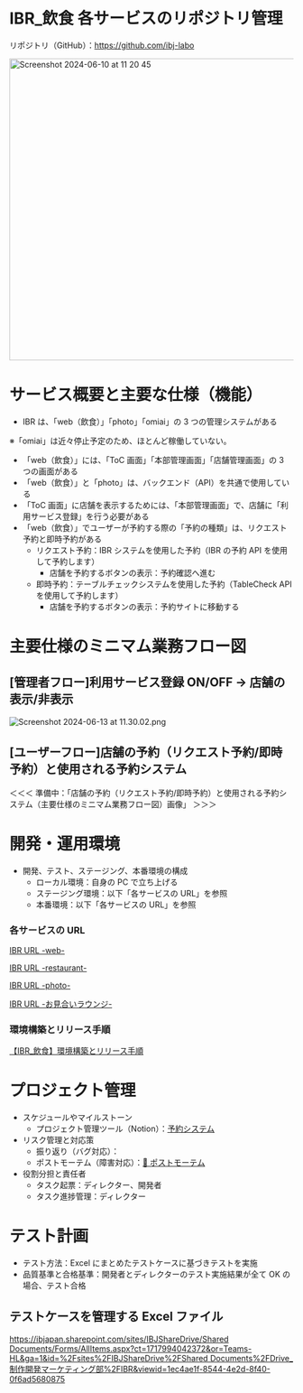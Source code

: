 # IBR\_飲食 各サービスのリポジトリ管理

リポジトリ（GitHub）：https://github.com/ibj-labo

<img width="535" alt="Screenshot 2024-06-10 at 11 20 45" src="https://github.com/shimatsu-me/test-repo/assets/155062610/12467c0a-7494-4e1a-9b6f-88dfae5b9f46">

# サービス概要と主要な仕様（機能）

- IBR は、「web（飲食）」「photo」「omiai」の 3 つの管理システムがある

※「omiai」は近々停止予定のため、ほとんど稼働していない。

- 「web（飲食）」には、「ToC 画面」「本部管理画面」「店舗管理画面」の 3 つの画面がある
- 「web（飲食）」と「photo」は、バックエンド（API）を共通で使用している
- 「ToC 画面」に店舗を表示するためには、「本部管理画面」で、店舗に「利用サービス登録」を行う必要がある
- 「web（飲食）」でユーザーが予約する際の「予約の種類」は、リクエスト予約と即時予約がある
  - リクエスト予約：IBR システムを使用した予約（IBR の予約 API を使用して予約します）
    - 店舗を予約するボタンの表示：予約確認へ進む
  - 即時予約：テーブルチェックシステムを使用した予約（TableCheck API を使用して予約します）
    - 店舗を予約するボタンの表示：予約サイトに移動する

# 主要仕様のミニマム業務フロー図

## [管理者フロー]利用サービス登録 ON/OFF → 店舗の表示/非表示

![Screenshot 2024-06-13 at 11.30.02.png](https://prod-files-secure.s3.us-west-2.amazonaws.com/cd3e7b8b-acfa-494d-9b4e-166ac30e6b36/d311cfd6-67ec-41da-bc30-0e1332b10330/Screenshot_2024-06-13_at_11.30.02.png)

## [ユーザーフロー]店舗の予約（リクエスト予約/即時予約）と使用される予約システム

＜＜＜ 準備中：「店舗の予約（リクエスト予約/即時予約）と使用される予約システム（主要仕様のミニマム業務フロー図）画像」 ＞＞＞

# **開発・運用環境**

- 開発、テスト、ステージング、本番環境の構成
  - ローカル環境：自身の PC で立ち上げる
  - ステージング環境：以下「各サービスの URL」を参照
  - 本番環境：以下「各サービスの URL」を参照

### 各サービスの URL

[IBR URL -web-](https://www.notion.so/IBR-URL-web-bf013df3eeff4dfdb26eb2ec9ae273f7?pvs=21)

[IBR URL -restaurant-](https://www.notion.so/IBR-URL-restaurant-78d37d1985a545899ae486f623603be6?pvs=21)

[IBR URL -photo-](https://www.notion.so/IBR-URL-photo-12001b7978c64ca5bdf5d14dab84b490?pvs=21)

[IBR URL -お見合いラウンジ-](https://www.notion.so/IBR-URL-9501fd3482004653a0934fe561e7e475?pvs=21)

### 環境構築とリリース手順

[【IBR\_飲食】環境構築とリリース手順](https://www.notion.so/IBR_-42c9d90984754d069a0643f50621b9b6?pvs=21)

# **プロジェクト管理**

- スケジュールやマイルストーン
  - プロジェクト管理ツール（Notion）：[予約システム](https://www.notion.so/320457b1d5b7448d9fcbd21590a15b27?pvs=21)
- リスク管理と対応策
  - 振り返り（バグ対応）：[](https://www.notion.so/60a3eec9049a4d6f9a63216795b2eff6?pvs=21)
  - ポストモーテム（障害対応）：[💚 ポストモーテム](https://www.notion.so/1f446050c5934db2a123da47df954458?pvs=21)
- 役割分担と責任者
  - タスク起票：ディレクター、開発者
  - タスク進捗管理：ディレクター

# **テスト計画**

- テスト方法：Excel にまとめたテストケースに基づきテストを実施
- 品質基準と合格基準：開発者とディレクターのテスト実施結果が全て OK の場合、テスト合格

## テストケースを管理する Excel ファイル

[https://ibjapan.sharepoint.com/sites/IBJShareDrive/Shared Documents/Forms/AllItems.aspx?ct=1717994042372&or=Teams-HL&ga=1&id=%2Fsites%2FIBJShareDrive%2FShared Documents%2FDrive\_制作開発マーケティング部%2FIBR&viewid=1ec4ae1f-8544-4e2d-8f40-0f6ad5680875](https://ibjapan.sharepoint.com/sites/IBJShareDrive/Shared%20Documents/Forms/AllItems.aspx?ct=1717994042372&or=Teams%2DHL&ga=1&id=%2Fsites%2FIBJShareDrive%2FShared%20Documents%2FDrive%5F%E5%88%B6%E4%BD%9C%E9%96%8B%E7%99%BA%E3%83%9E%E3%83%BC%E3%82%B1%E3%83%86%E3%82%A3%E3%83%B3%E3%82%B0%E9%83%A8%2FIBR&viewid=1ec4ae1f%2D8544%2D4e2d%2D8f40%2D0f6ad5680875)
